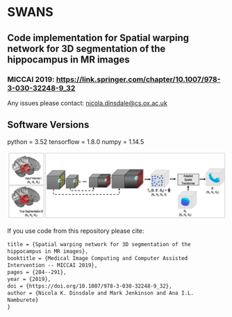# SWANS
## Code implementation for Spatial warping network for 3D segmentation of the hippocampus in MR images 

### MICCAI 2019: https://link.springer.com/chapter/10.1007/978-3-030-32248-9_32

Any issues please contact: nicola.dinsdale@cs.ox.ac.uk

Software Versions 
-----------------
python = 3.52
tensorflow = 1.8.0
numpy = 1.14.5

![GitHub Logo](/figures/network.png)

If you use code from this repository please cite:

```@InProceedings{DINSDALE2019,
title = {Spatial warping network for 3D segmentation of the hippocampus in MR images},
booktitle = {Medical Image Computing and Computer Assisted Intervention -- MICCAI 2019},
pages = {284--291},
year = {2019},
doi = {https://doi.org/10.1007/978-3-030-32248-9_32},
author = {Nicola K. Dinsdale and Mark Jenkinson and Ana I.L. Namburete}
}
